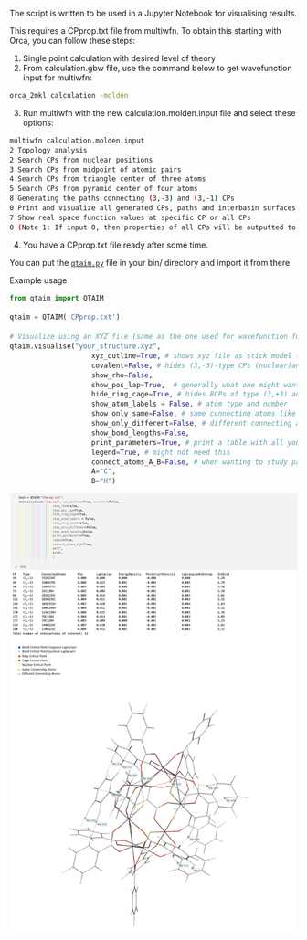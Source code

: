 The script is written to be used in a Jupyter Notebook for visualising results.

This requires a CPprop.txt file from multiwfn. To obtain this starting with Orca, you can follow these steps:
1. Single point calculation with desired level of theory
2. From calculation.gbw file, use the command below to get wavefunction input for multiwfn:
```bash
orca_2mkl calculation -molden
```
3. Run multiwfn with the new calculation.molden.input file and select these options:
```bash
multiwfn calculation.molden.input
2 Topology analysis
2 Search CPs from nuclear positions
3 Search CPs from midpoint of atomic pairs
4 Search CPs from triangle center of three atoms
5 Search CPs from pyramid center of four atoms
8 Generating the paths connecting (3,-3) and (3,-1) CPs
0 Print and visualize all generated CPs, paths and interbasin surfaces (make sure all CPs have been found)
7 Show real space function values at specific CP or all CPs
0 (Note 1: If input 0, then properties of all CPs will be outputted to CPprop.txt in current folder (and if you feel the output speed is slow, you can input -1 to avoid outputting ESP, which is the most expensive one))
```
4. You have a CPprop.txt file ready after some time.

You can put the [`qtaim.py`](https://github.com/jak713/qtaim_vis/blob/main/qtaim.py) file in your bin/ directory and import it from there

Example usage
```python
from qtaim import QTAIM

qtaim = QTAIM('CPprop.txt')

# Visualize using an XYZ file (same as the one used for wavefunction for multiwfn) for atomic coordinates
qtaim.visualise("your_structure.xyz",
                    xyz_outline=True, # shows xyz file as stick model (useful)
                    covalent=False, # hides (3,-3)-type CPs (nuclear)and non-positive BCPs
                    show_rho=False, 
                    show_pos_lap=True,  # generally what one might want for non-covalent interactions
                    hide_ring_cage=True, # hides BCPs of type (3,+3) and (3,+1)
                    show_atom_labels = False, # atom type and number
                    show_only_same=False, # same connecting atoms like 1C2C C -- C
                    show_only_different=False, # different connecting atoms like 201N59H for N -- H
                    show_bond_lengths=False, 
                    print_parameters=True, # print a table with all you want to know for only the displayed (as per these options) BCPs
                    legend=True, # might not need this
                    connect_atoms_A_B=False, # when wanting to study particular interactions e.g. O and H for hydrogen bonding
                    A="C",
                    B="H")
```

![example](pics/screenshot.png)
